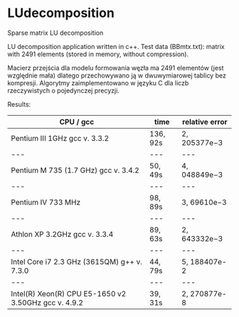 # LUdecomposition
Sparse matrix LU decomposition

LU decomposition application written in c++. Test data (BBmtx.txt): matrix with 2491 elements (stored in memory, without compression).


Macierz przejścia dla modelu formowania węzła ma 2491 elementów (jest względnie mała) dlatego przechowywano ją w dwuwymiarowej tablicy bez kompresji.
 Algorytmy zaimplementowano w języku C dla liczb rzeczywistych o pojedynczej precyzji.

Results:

|  CPU / gcc | time | relative error
|---|---|---|
| Pentium III 1GHz gcc v. 3.3.2 | 136, 92s | 2, 205377e−3
|---|---|---|
| Pentium M 735 (1.7 GHz) gcc v. 3.4.2 | 50, 49s | 4, 048849e−3
|---|---|---|
| Pentium IV 733 MHz | 98, 89s | 3, 69610e−3
|---|---|---|
| Athlon XP 3.2GHz gcc v. 3.3.4 | 89, 63s | 2, 643332e−3
|---|---|---|
| Intel Core i7 2.3 GHz (3615QM) g++ v. 7.3.0 | 44, 79s | 5, 188407e-2
|---|---|---|
| Intel(R) Xeon(R) CPU E5-1650 v2 3.50GHz gcc v. 4.9.2 | 39, 31s | 2, 270877e-8